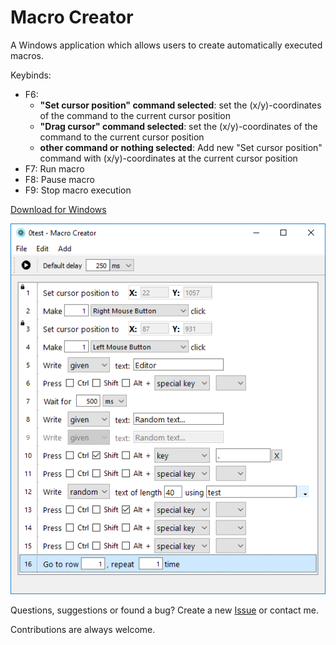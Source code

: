 # Macro Creator
A Windows application which allows users to create automatically executed macros.

Keybinds:
- F6:
  - **"Set cursor position" command selected**: set the (x/y)-coordinates of the command to the current cursor position
  - **"Drag cursor" command selected**: set the (x/y)-coordinates of the command to the current cursor position
  - **other command or nothing selected**: Add new "Set cursor position" command with (x/y)-coordinates at the current cursor position
- F7: Run macro
- F8: Pause macro
- F9: Stop macro execution

[Download for Windows](https://github.com/damr-/macro-creator/raw/master/Macro%20Creator.exe)

![Macro Creator Screenshot](https://raw.githubusercontent.com/damr-/macro-creator/master/macro_creator.png)

Questions, suggestions or found a bug? Create a new [Issue](https://github.com/damr-/macro-creator/issues) or contact me.

Contributions are always welcome.
